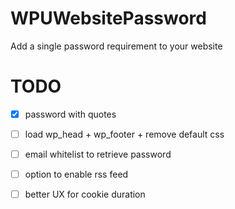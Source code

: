 # WPUWebsitePassword

Add a single password requirement to your website


# TODO

* [x] password with quotes
* [ ] load wp_head + wp_footer + remove default css
* [ ] email whitelist to retrieve password
* [ ] option to enable rss feed
* [ ] better UX for cookie duration


